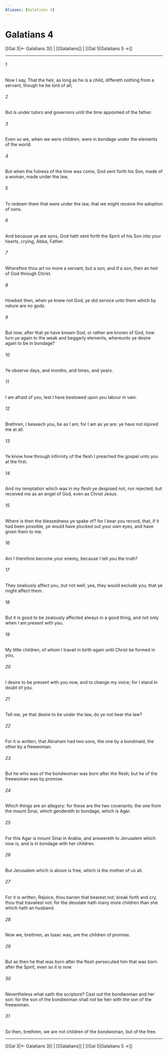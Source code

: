 ```yaml
---
Aliases: [Galatians 4]
---
```

# Galatians 4

[[Gal 3|← Galatians 3]] | [[Galatians]] | [[Gal 5|Galatians 5 →]]
***



###### 1 
Now I say, That the heir, as long as he is a child, differeth nothing from a servant, though he be lord of all; 

###### 2 
But is under tutors and governors until the time appointed of the father. 

###### 3 
Even so we, when we were children, were in bondage under the elements of the world: 

###### 4 
But when the fulness of the time was come, God sent forth his Son, made of a woman, made under the law, 

###### 5 
To redeem them that were under the law, that we might receive the adoption of sons. 

###### 6 
And because ye are sons, God hath sent forth the Spirit of his Son into your hearts, crying, Abba, Father. 

###### 7 
Wherefore thou art no more a servant, but a son; and if a son, then an heir of God through Christ. 

###### 8 
Howbeit then, when ye knew not God, ye did service unto them which by nature are no gods. 

###### 9 
But now, after that ye have known God, or rather are known of God, how turn ye again to the weak and beggarly elements, whereunto ye desire again to be in bondage? 

###### 10 
Ye observe days, and months, and times, and years. 

###### 11 
I am afraid of you, lest I have bestowed upon you labour in vain. 

###### 12 
Brethren, I beseech you, be as I am; for I am as ye are: ye have not injured me at all. 

###### 13 
Ye know how through infirmity of the flesh I preached the gospel unto you at the first. 

###### 14 
And my temptation which was in my flesh ye despised not, nor rejected; but received me as an angel of God, even as Christ Jesus. 

###### 15 
Where is then the blessedness ye spake of? for I bear you record, that, if it had been possible, ye would have plucked out your own eyes, and have given them to me. 

###### 16 
Am I therefore become your enemy, because I tell you the truth? 

###### 17 
They zealously affect you, but not well; yea, they would exclude you, that ye might affect them. 

###### 18 
But it is good to be zealously affected always in a good thing, and not only when I am present with you. 

###### 19 
My little children, of whom I travail in birth again until Christ be formed in you, 

###### 20 
I desire to be present with you now, and to change my voice; for I stand in doubt of you. 

###### 21 
Tell me, ye that desire to be under the law, do ye not hear the law? 

###### 22 
For it is written, that Abraham had two sons, the one by a bondmaid, the other by a freewoman. 

###### 23 
But he who was of the bondwoman was born after the flesh; but he of the freewoman was by promise. 

###### 24 
Which things are an allegory: for these are the two covenants; the one from the mount Sinai, which gendereth to bondage, which is Agar. 

###### 25 
For this Agar is mount Sinai in Arabia, and answereth to Jerusalem which now is, and is in bondage with her children. 

###### 26 
But Jerusalem which is above is free, which is the mother of us all. 

###### 27 
For it is written, Rejoice, thou barren that bearest not; break forth and cry, thou that travailest not: for the desolate hath many more children than she which hath an husband. 

###### 28 
Now we, brethren, as Isaac was, are the children of promise. 

###### 29 
But as then he that was born after the flesh persecuted him that was born after the Spirit, even so it is now. 

###### 30 
Nevertheless what saith the scripture? Cast out the bondwoman and her son: for the son of the bondwoman shall not be heir with the son of the freewoman. 

###### 31 
So then, brethren, we are not children of the bondwoman, but of the free.

***
[[Gal 3|← Galatians 3]] | [[Galatians]] | [[Gal 5|Galatians 5 →]]
